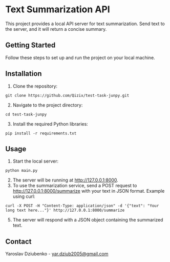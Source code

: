# Text Summarization API
This project provides a local API server for text summarization. Send text to the server, and it will return a concise summary.
## Getting Started
Follow these steps to set up and run the project on your local machine.

## Installation

  1. Clone the repository:
  
    git clone https://github.com/Qizix/test-task-junpy.git
  2. Navigate to the project directory:

    cd test-task-junpy

  3. Install the required Python libraries:

    pip install -r requirements.txt


## Usage

  1. Start the local server:

    python main.py

  2. The server will be running at http://127.0.0.1:8000.
  3. To use the summarization service, send a POST request to http://127.0.0.1:8000/summarize with your text in JSON format.
Example using curl:

    curl -X POST -H "Content-Type: application/json" -d '{"text": "Your long text here..."}' http://127.0.0.1:8000/summarize

  5. The server will respond with a JSON object containing the summarized text.

## Contact
  Yaroslav Dziubenko - yar.dziub2005@gmail.com
